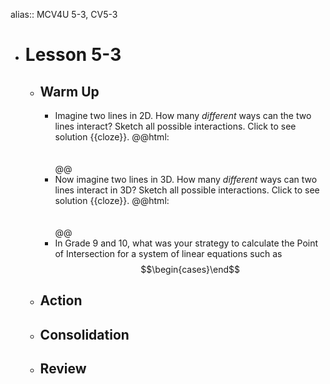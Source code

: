 alias:: MCV4U 5-3, CV5-3

- # Lesson 5-3
	- ## Warm Up
		- Imagine two lines in 2D. How many *different* ways can the two lines interact? Sketch all possible interactions.
		  Click to see solution {{cloze}}.
		  @@html: <br><br><br>@@
		- Now imagine two lines in 3D. How many *different* ways can two lines interact in 3D? Sketch all possible interactions. Click to see solution {{cloze}}.
		  @@html: <br><br><br>@@
		- In Grade 9 and 10, what was your strategy to calculate the Point of Intersection for a system of linear equations such as $$\begin{cases}\end$$
	- ## Action
	- ## Consolidation
	- ## Review